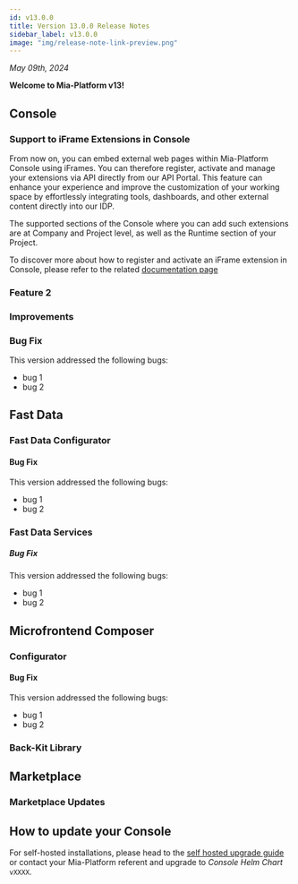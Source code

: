 ```yaml
---
id: v13.0.0
title: Version 13.0.0 Release Notes
sidebar_label: v13.0.0
image: "img/release-note-link-preview.png"
---
```


_May 09th, 2024_

**Welcome to Mia-Platform v13!**

## Console

### Support to iFrame Extensions in Console 

From now on, you can embed external web pages within Mia-Platform Console using iFrames. You can therefore register, activate and manage your extensions via API directly from our API Portal. This feature can enhance your experience and improve the customization of your working space by effortlessly integrating tools, dashboards, and other external content directly into our IDP.

The supported sections of the Console where you can add such extensions are at Company and Project level, as well as the Runtime section of your Project.

To discover more about how to register and activate an iFrame extension in Console, please refer to the related [documentation page]() 

### Feature 2

### Improvements

### Bug Fix

This version addressed the following bugs:

* bug 1
* bug 2

## Fast Data

### Fast Data Configurator

#### Bug Fix

This version addressed the following bugs:

* bug 1
* bug 2

### Fast Data Services

##### Bug Fix

This version addressed the following bugs:

* bug 1
* bug 2

## Microfrontend Composer

### Configurator

#### Bug Fix

This version addressed the following bugs:

* bug 1
* bug 2

### Back-Kit Library

## Marketplace

### Marketplace Updates

## How to update your Console

For self-hosted installations, please head to the [self hosted upgrade guide](/infrastructure/self-hosted/installation-chart/100_how-to-upgrade.md) or contact your Mia-Platform referent and upgrade to _Console Helm Chart_ `vXXXX`.
